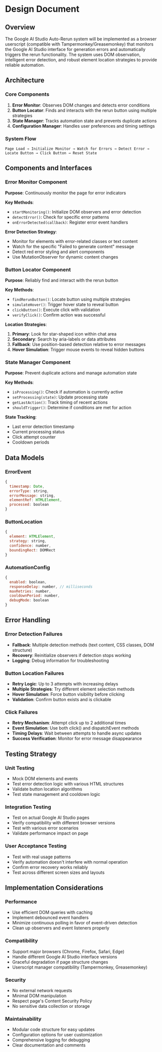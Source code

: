 # Design Document

## Overview

The Google AI Studio Auto-Rerun system will be implemented as a browser userscript (compatible with Tampermonkey/Greasemonkey) that monitors the Google AI Studio interface for generation errors and automatically triggers the rerun functionality. The system uses DOM observation, intelligent error detection, and robust element location strategies to provide reliable automation.

## Architecture

### Core Components

1. **Error Monitor**: Observes DOM changes and detects error conditions
2. **Button Locator**: Finds and interacts with the rerun button using multiple strategies
3. **State Manager**: Tracks automation state and prevents duplicate actions
4. **Configuration Manager**: Handles user preferences and timing settings

### System Flow

```
Page Load → Initialize Monitor → Watch for Errors → Detect Error → Locate Button → Click Button → Reset State
```

## Components and Interfaces

### Error Monitor Component

**Purpose**: Continuously monitor the page for error indicators

**Key Methods**:
- `startMonitoring()`: Initialize DOM observers and error detection
- `detectError()`: Check for specific error patterns
- `onErrorDetected(callback)`: Register error event handlers

**Error Detection Strategy**:
- Monitor for elements with error-related classes or text content
- Watch for the specific "Failed to generate content" message
- Detect red error styling and alert components
- Use MutationObserver for dynamic content changes

### Button Locator Component

**Purpose**: Reliably find and interact with the rerun button

**Key Methods**:
- `findRerunButton()`: Locate button using multiple strategies
- `simulateHover()`: Trigger hover state to reveal button
- `clickButton()`: Execute click with validation
- `verifyClick()`: Confirm action was successful

**Location Strategies**:
1. **Primary**: Look for star-shaped icon within chat area
2. **Secondary**: Search by aria-labels or data attributes
3. **Fallback**: Use position-based detection relative to error messages
4. **Hover Simulation**: Trigger mouse events to reveal hidden buttons

### State Manager Component

**Purpose**: Prevent duplicate actions and manage automation state

**Key Methods**:
- `isProcessing()`: Check if automation is currently active
- `setProcessing(state)`: Update processing state
- `getLastAction()`: Track timing of recent actions
- `shouldTrigger()`: Determine if conditions are met for action

**State Tracking**:
- Last error detection timestamp
- Current processing status
- Click attempt counter
- Cooldown periods

## Data Models

### ErrorEvent
```javascript
{
  timestamp: Date,
  errorType: string,
  errorMessage: string,
  elementRef: HTMLElement,
  processed: boolean
}
```

### ButtonLocation
```javascript
{
  element: HTMLElement,
  strategy: string,
  confidence: number,
  boundingRect: DOMRect
}
```

### AutomationConfig
```javascript
{
  enabled: boolean,
  responseDelay: number, // milliseconds
  maxRetries: number,
  cooldownPeriod: number,
  debugMode: boolean
}
```

## Error Handling

### Error Detection Failures
- **Fallback**: Multiple detection methods (text content, CSS classes, DOM structure)
- **Recovery**: Reinitialize observers if detection stops working
- **Logging**: Debug information for troubleshooting

### Button Location Failures
- **Retry Logic**: Up to 3 attempts with increasing delays
- **Multiple Strategies**: Try different element selection methods
- **Hover Simulation**: Force button visibility before clicking
- **Validation**: Confirm button exists and is clickable

### Click Failures
- **Retry Mechanism**: Attempt click up to 2 additional times
- **Event Simulation**: Use both click() and dispatchEvent methods
- **Timing Delays**: Wait between attempts to handle async updates
- **Success Verification**: Monitor for error message disappearance

## Testing Strategy

### Unit Testing
- Mock DOM elements and events
- Test error detection logic with various HTML structures
- Validate button location algorithms
- Test state management and cooldown logic

### Integration Testing
- Test on actual Google AI Studio pages
- Verify compatibility with different browser versions
- Test with various error scenarios
- Validate performance impact on page

### User Acceptance Testing
- Test with real usage patterns
- Verify automation doesn't interfere with normal operation
- Confirm error recovery works reliably
- Test across different screen sizes and layouts

## Implementation Considerations

### Performance
- Use efficient DOM queries with caching
- Implement debounced event handlers
- Minimize continuous polling in favor of event-driven detection
- Clean up observers and event listeners properly

### Compatibility
- Support major browsers (Chrome, Firefox, Safari, Edge)
- Handle different Google AI Studio interface versions
- Graceful degradation if page structure changes
- Userscript manager compatibility (Tampermonkey, Greasemonkey)

### Security
- No external network requests
- Minimal DOM manipulation
- Respect page's Content Security Policy
- No sensitive data collection or storage

### Maintainability
- Modular code structure for easy updates
- Configuration options for user customization
- Comprehensive logging for debugging
- Clear documentation and comments